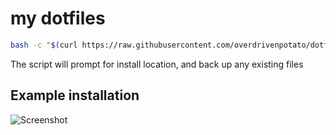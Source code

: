 # my dotfiles

```sh
bash -c "$(curl https://raw.githubusercontent.com/overdrivenpotato/dotfiles/master/setup.sh -sSf)"
```

The script will prompt for install location, and back up any existing files

## Example installation
![Screenshot](http://i.imgur.com/FXFAd8Z.png)
